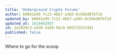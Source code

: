 ```yaml
---
title: 'Underground Crypto Forums'
author: b0661e95-7c22-4bb7-a365-8c56bd87bf1d
updated_by: b0661e95-7c22-4bb7-a365-8c56bd87bf1d
updated_at: 1614462937
id: 1e1020c3-e420-4169-9dc8-903715537dd1
published: false
---
```

Where to go for the scoop